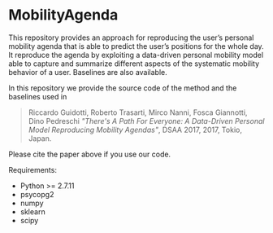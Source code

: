 # MobilityAgenda
This repository provides an approach for reproducing the user’s personal mobility agenda that is able to predict the user’s positions for the whole day. It reproduce the agenda by exploiting a data-driven personal mobility model able to capture and summarize different aspects of the systematic mobility behavior of a user. Baselines are also available.

In this repository we provide the source code of the method and the baselines used in
> Riccardo Guidotti, Roberto Trasarti, Mirco Nanni, Fosca Giannotti, Dino Pedreschi *"There's A Path For Everyone: A Data-Driven Personal Model Reproducing Mobility Agendas"*, DSAA 2017, 2017, Tokio, Japan.

Please cite the paper above if you use our code.

Requirements:
* Python >= 2.7.11
* psycopg2
* numpy
* sklearn
* scipy
